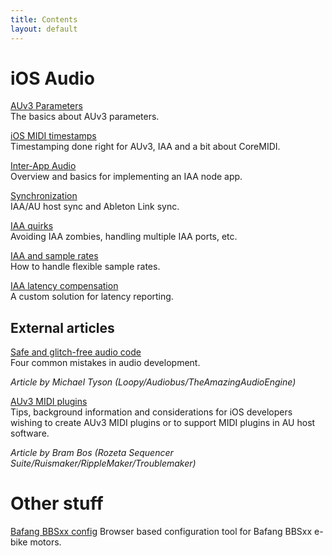 ```yaml
---
title: Contents
layout: default
---
```


# iOS Audio

[AUv3 Parameters](/auv3_parameters)  
The basics about AUv3 parameters.

[iOS MIDI timestamps](/ios_midi_timestamps)  
Timestamping done right for AUv3, IAA and a bit about CoreMIDI.

[Inter-App Audio](/inter-app-audio)  
Overview and basics for implementing an IAA node app.

[Synchronization](/ios_audio_sync)  
IAA/AU host sync and Ableton Link sync.

[IAA quirks](/iaa_quirks)  
Avoiding IAA zombies, handling multiple IAA ports, etc.

[IAA and sample rates](/iaa_sample_rates)  
How to handle flexible sample rates.

[IAA latency compensation](/iaa_latency_comp)  
A custom solution for latency reporting.

## External articles

[Safe and glitch-free audio code](http://atastypixel.com/blog/four-common-mistakes-in-audio-development/)  
Four common mistakes in audio development.

_Article by Michael Tyson (Loopy/Audiobus/TheAmazingAudioEngine)_

[AUv3 MIDI plugins](http://ruismaker.com/au-midi-plugins/)  
Tips, background information and considerations for iOS developers wishing to create AUv3 MIDI plugins or to support MIDI plugins in AU host software.

_Article by Bram Bos (Rozeta Sequencer Suite/Ruismaker/RippleMaker/Troublemaker)_

# Other stuff

[Bafang BBSxx config](/BafangWebConfig)
Browser based configuration tool for Bafang BBSxx e-bike motors.
